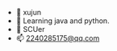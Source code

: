 - 👋 xujun
- 👀 Learning java and python.
- 🌱 SCUer
- 📫 2240285175@qq.com

<!---
Xujjjjun2002/Xujjjjun2002 is a ✨ special ✨ repository because its `README.md` (this file) appears on your GitHub profile.
You can click the Preview link to take a look at your changes.
--->
